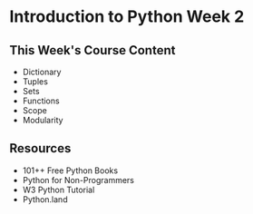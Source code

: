 # Introduction to Python Week 2

## This Week's Course Content
- Dictionary
- Tuples
- Sets
- Functions
- Scope
- Modularity


## Resources
- 101++ Free Python Books
- Python for Non-Programmers
- W3 Python Tutorial
- Python.land